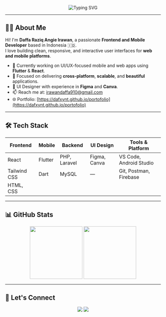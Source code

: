 <!-- HEADER BANNER -->
<p align="center">
  <img src="https://readme-typing-svg.herokuapp.com?font=Fira+Code&weight=500&size=25&duration=3000&pause=1000&color=F75C7E&center=true&vCenter=true&width=435&lines=Hi+there%2C+I'm+Daffa Raziq Angie Irawan!;Frontend+%2B+Mobile+Developer;Welcome+to+my+GitHub+profile!" alt="Typing SVG" />
</p>

---

## 👨‍💻 About Me

Hi! I'm **Daffa Raziq Angie Irawan**, a passionate **Frontend and Mobile Developer** based in Indonesia 🇮🇩.  
I love building clean, responsive, and interactive user interfaces for **web and mobile platforms**.

- 🔭 Currently working on UI/UX-focused mobile and web apps using **Flutter** & **React**.
- 🎯 Focused on delivering **cross-platform**, **scalable**, and **beautiful** applications.
- 🎨 UI Designer with experience in **Figma** and **Canva**.
- 📫 Reach me at: [irawandaffa910@gmail.com](mailto:irawandaffa910@gmail.com)  
- 🌐 Portfolio: [https://dafxynt.github.io/portofolio](https://dafxynt.github.io/portofolio)

---

## 🛠️ Tech Stack

| Frontend     | Mobile         | Backend      | UI Design    | Tools & Platform         |
|--------------|----------------|--------------|--------------|---------------------------|
| React        | Flutter        | PHP, Laravel | Figma, Canva | VS Code, Android Studio   |
| Tailwind CSS | Dart           | MySQL        | —            | Git, Postman, Firebase    |
| HTML, CSS    |                |              |              |           |

---

## 📊 GitHub Stats

<p align="center">
  <img src="https://github-readme-stats.vercel.app/api?username=dafxynt&show_icons=true&theme=radical" height="170" />
  <img src="https://github-readme-stats.vercel.app/api/top-langs/?username=dafxynt&layout=compact&theme=radical" height="170" />
</p>

---

## 📎 Let's Connect

<p align="center">
  <a href="mailto:irawandaffa910@gmail.com"><img src="https://img.shields.io/badge/Gmail-Dafxynt-red?style=for-the-badge&logo=gmail&logoColor=white"></a>
  <a href="https://dafxynt.github.io/portofolio"><img src="https://img.shields.io/badge/Portfolio-Visit-blue?style=for-the-badge&logo=google-chrome&logoColor=white"></a>
</p>
